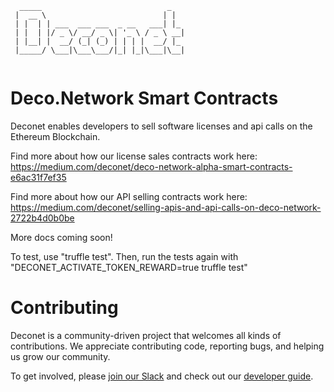 ```
  _____                            _   
 |  __ \                          | |  
 | |  | | ___  ___ ___  _ __   ___| |_ 
 | |  | |/ _ \/ __/ _ \| '_ \ / _ \ __|
 | |__| |  __/ (_| (_) | | | |  __/ |_ 
 |_____/ \___|\___\___/|_| |_|\___|\__|
                                       
```                                       


# Deco.Network Smart Contracts

Deconet enables developers to sell software licenses and api calls on the Ethereum Blockchain.

Find more about how our license sales contracts work here: https://medium.com/deconet/deco-network-alpha-smart-contracts-e6ac31f7ef35

Find more about how our API selling contracts work here: https://medium.com/deconet/selling-apis-and-api-calls-on-deco-network-2722b4d0b0be

More docs coming soon!

To test, use "truffle test".  Then, run the tests again with "DECONET_ACTIVATE_TOKEN_REWARD=true truffle test"

# Contributing

Deconet is a community-driven project that welcomes all kinds of contributions.  We appreciate contributing code, reporting bugs, and helping us grow our community.

To get involved, please [join our Slack](https://join.slack.com/t/deconet-community/shared_invite/enQtNDMzMDQ1NzAzOTY5LThhYWFmZDliYTJkODAwYzA2MTdhNTk1YTcyZmE1Y2YwMjdiNTU1MTEyZTM0ZDBkYzNiYzM0NDI4N2IzMDdjMTU) and check out our [developer guide](https://deco.network/developers.html).